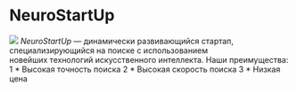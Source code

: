 # NeuroStartUp
![](https://netology-code.github.io/git-homeworks/introduction/assets/logo.png)
*NeuroStartUp* — динамически развивающийся стартап, специализирующийся на поиске с использованием   
 новейших технологий искусственного интеллекта.
Наши преимущества:
1 * Высокая точность поиска
2 * Высокая скорость поиска
3 * Низкая цена